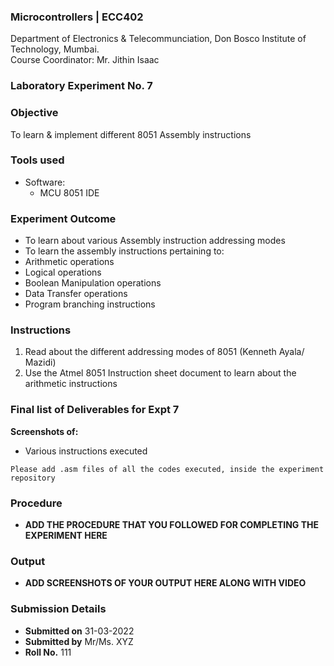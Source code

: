 ### Microcontrollers | ECC402 
Department of Electronics & Telecommunciation, 
Don Bosco Institute of Technology, Mumbai.  
Course Coordinator: Mr. Jithin Isaac

### Laboratory Experiment No. 7
 
### Objective  
To learn & implement different 8051 Assembly instructions
 
### Tools used  
- Software: 
  - MCU 8051 IDE 

### Experiment Outcome
-  To learn about various Assembly instruction addressing modes
-  To learn the assembly instructions pertaining to:
  - Arithmetic operations
  - Logical operations
  - Boolean Manipulation operations
  - Data Transfer operations
  - Program branching instructions

### Instructions

1. Read about the different addressing modes of 8051 (Kenneth Ayala/ Mazidi)
2. Use the Atmel 8051 Instruction sheet document to learn about the arithmetic instructions

### Final list of Deliverables for Expt 7

**Screenshots of:**
- Various instructions executed

`Please add .asm files of all the codes executed, inside the experiment repository`

### Procedure 
- **ADD THE PROCEDURE THAT YOU FOLLOWED FOR COMPLETING THE EXPERIMENT HERE**

### Output
- **ADD SCREENSHOTS OF YOUR OUTPUT HERE ALONG WITH VIDEO**  

### Submission Details
- **Submitted on** 31-03-2022
- **Submitted by** Mr/Ms. XYZ
- **Roll No.** 111

